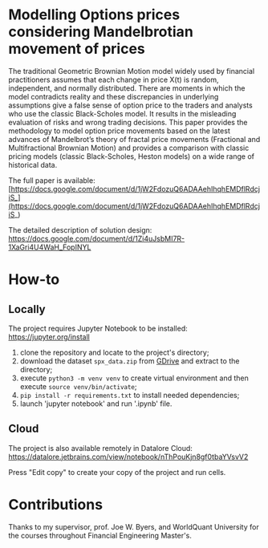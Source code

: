 # Modelling Options prices considering Mandelbrotian movement of prices

The traditional Geometric Brownian Motion model widely used by financial practitioners assumes that each change in price X(t) is random, independent, and normally distributed. There are moments in which the model contradicts reality and these discrepancies in underlying assumptions give a false sense of option price to the traders and analysts who use the classic Black-Scholes model. It results in the misleading evaluation of risks and wrong trading decisions. This paper provides the methodology to model option price movements based on the latest advances of Mandelbrot’s theory of fractal price movements (Fractional and Multifractional Brownian Motion) and provides a comparison with classic pricing models (classic Black-Scholes, Heston models) on a wide range of historical data.

The full paper is available: [https://docs.google.com/document/d/1jW2FdozuQ6ADAAehIhqhEMDflRdcjiS_](https://docs.google.com/document/d/1jW2FdozuQ6ADAAehIhqhEMDflRdcjiS_)

The detailed description of solution design: https://docs.google.com/document/d/1Zi4uJsbMI7R-1XaGri4U4WaH_FopINYL

# How-to

## Locally
The project requires Jupyter Notebook to be installed: https://jupyter.org/install

1. clone the repository and locate to the project's directory;
2. download the dataset `spx_data.zip` from [GDrive](https://drive.google.com/drive/folders/1whTjxZp_bPfD-8f-q8OdmYcjNKHS_qQZ?usp=sharing) and extract to the directory;
3. execute `python3 -m venv venv` to create virtual environment and then execute `source venv/bin/activate`;
4. `pip install -r requirements.txt` to install needed dependencies;
5. launch 'jupyter notebook' and run '.ipynb' file.

## Cloud
The project is also available remotely in Datalore Cloud: https://datalore.jetbrains.com/view/notebook/nThPouKjn8gf0tbaYVsvV2

Press "Edit copy" to create your copy of the project and run cells.

# Contributions
Thanks to my supervisor, prof. Joe W. Byers, and WorldQuant University for the courses throughout Financial Engineering Master's.
